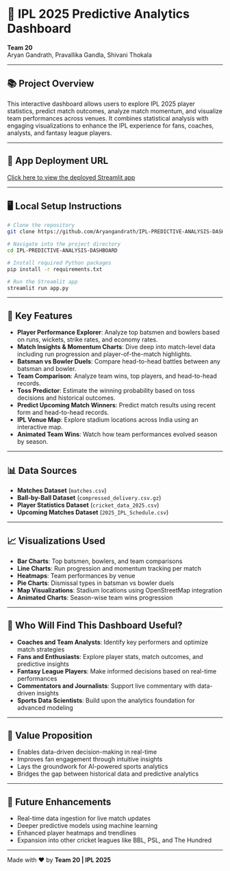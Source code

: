 # 🏏 IPL 2025 Predictive Analytics Dashboard

**Team 20**  
Aryan Gandrath, Pravallika Gandla, Shivani Thokala

---

## 📚 Project Overview
This interactive dashboard allows users to explore IPL 2025 player statistics, predict match outcomes, analyze match momentum, and visualize team performances across venues. It combines statistical analysis with engaging visualizations to enhance the IPL experience for fans, coaches, analysts, and fantasy league players.

---

## 🔗 App Deployment URL
[Click here to view the deployed Streamlit app](https://ipl-predictive-analysis-app.streamlit.app/)

---

## 🖥️ Local Setup Instructions

```bash
# Clone the repository
git clone https://github.com/Aryangandrath/IPL-PREDICTIVE-ANALYSIS-DASHBOARD

# Navigate into the project directory
cd IPL-PREDICTIVE-ANALYSIS-DASHBOARD

# Install required Python packages
pip install -r requirements.txt

# Run the Streamlit app
streamlit run app.py
```

---

## 🎯 Key Features
- **Player Performance Explorer**: Analyze top batsmen and bowlers based on runs, wickets, strike rates, and economy rates.
- **Match Insights & Momentum Charts**: Dive deep into match-level data including run progression and player-of-the-match highlights.
- **Batsman vs Bowler Duels**: Compare head-to-head battles between any batsman and bowler.
- **Team Comparison**: Analyze team wins, top players, and head-to-head records.
- **Toss Predictor**: Estimate the winning probability based on toss decisions and historical outcomes.
- **Predict Upcoming Match Winners**: Predict match results using recent form and head-to-head records.
- **IPL Venue Map**: Explore stadium locations across India using an interactive map.
- **Animated Team Wins**: Watch how team performances evolved season by season.

---

## 📊 Data Sources
- **Matches Dataset** (`matches.csv`)
- **Ball-by-Ball Dataset** (`compressed_delivery.csv.gz`)
- **Player Statistics Dataset** (`cricket_data_2025.csv`)
- **Upcoming Matches Dataset** (`2025_IPL_Schedule.csv`)

---

## 📈 Visualizations Used
- **Bar Charts**: Top batsmen, bowlers, and team comparisons
- **Line Charts**: Run progression and momentum tracking per match
- **Heatmaps**: Team performances by venue
- **Pie Charts**: Dismissal types in batsman vs bowler duels
- **Map Visualizations**: Stadium locations using OpenStreetMap integration
- **Animated Charts**: Season-wise team wins progression

---

## 🎯 Who Will Find This Dashboard Useful?
- **Coaches and Team Analysts**: Identify key performers and optimize match strategies
- **Fans and Enthusiasts**: Explore player stats, match outcomes, and predictive insights
- **Fantasy League Players**: Make informed decisions based on real-time performances
- **Commentators and Journalists**: Support live commentary with data-driven insights
- **Sports Data Scientists**: Build upon the analytics foundation for advanced modeling

---

## 🧠 Value Proposition
- Enables data-driven decision-making in real-time
- Improves fan engagement through intuitive insights
- Lays the groundwork for AI-powered sports analytics
- Bridges the gap between historical data and predictive analytics

---

## 🚀 Future Enhancements
- Real-time data ingestion for live match updates
- Deeper predictive models using machine learning
- Enhanced player heatmaps and trendlines
- Expansion into other cricket leagues like BBL, PSL, and The Hundred

---

Made with ❤️ by **Team 20 | IPL 2025**
